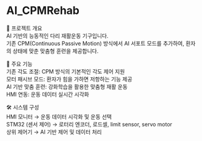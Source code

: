 # AI_CPMRehab

📌 프로젝트 개요  
AI 기반의 능동적인 다리 재활운동 기구입니다.  
기존 CPM(Continuous Passive Motion) 방식에서 AI 서포트 모드를 추가하여, 환자의 상태에 맞춘 맞춤형 훈련을 제공합니다.  

🚀 주요 기능  
기존 각도 조절: CPM 방식의 기본적인 각도 제어 지원  
모터 패시브 모드: 환자가 힘을 가하면 저항하는 기능 제공  
AI 기반 맞춤 훈련: 강화학습을 활용한 맞춤형 재활 운동  
HMI 연동: 운동 데이터 실시간 시각화  

🛠️ 시스템 구성  
HMI 모니터 → 운동 데이터 시각화 및 운동 선택  
STM32 (센서 제어) → 로터리 엔코더, 로드셀, limit sensor, servo motor  
상위 제어기 → AI 기반 제어 및 데이터 처리  
